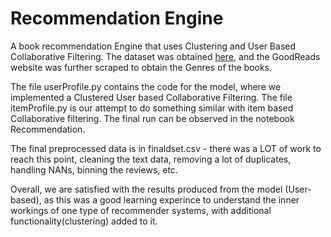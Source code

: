 # Recommendation Engine
 
 A book recommendation Engine that uses Clustering and User Based Collaborative Filtering.
 The dataset was obtained [here](https://www.kaggle.com/bahramjannesarr/goodreads-book-datasets-10m), and the GoodReads website was further scraped to obtain the Genres of the books.
 
 The file userProfile.py contains the code for the model, where we implemented a Clustered User based Collaborative Filtering. The file itemProfile.py is our attempt to do something similar with item based Collaborative filtering. The final run can be observed in the notebook Recommendation. 
 
 The final preprocessed data is in finaldset.csv - there was a LOT of work to reach this point, cleaning the text data, removing a lot of duplicates, handling NANs, binning the reviews, etc.
 
 Overall, we are satisfied with the results produced from the model (User-based), as this was a good learning experince to understand the inner workings of one type of recommender systems, with additional functionality(clustering) added to it.
 
